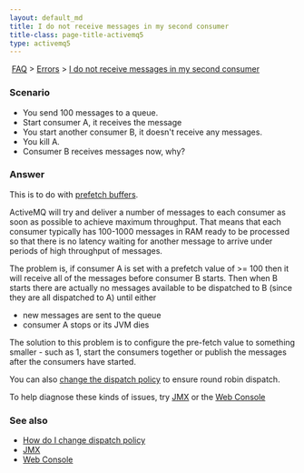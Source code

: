 ```yaml
---
layout: default_md
title: I do not receive messages in my second consumer 
title-class: page-title-activemq5
type: activemq5
---
```


 [FAQ](faq) > [Errors](errors) > [I do not receive messages in my second consumer](i-do-not-receive-messages-in-my-second-consumer)


### Scenario

*   You send 100 messages to a queue.
*   Start consumer A, it receives the message
*   You start another consumer B, it doesn't receive any messages.
*   You kill A.
*   Consumer B receives messages now, why?

### Answer

This is to do with [prefetch buffers](what-is-the-prefetch-limit-for).

ActiveMQ will try and deliver a number of messages to each consumer as soon as possible to achieve maximum throughput. That means that each consumer typically has 100-1000 messages in RAM ready to be processed so that there is no latency waiting for another message to arrive under periods of high throughput of messages.

The problem is, if consumer A is set with a prefetch value of >= 100 then it will receive all of the messages before consumer B starts. Then when B starts there are actually no messages available to be dispatched to B (since they are all dispatched to A) until either

*   new messages are sent to the queue
*   consumer A stops or its JVM dies

The solution to this problem is to configure the pre-fetch value to something smaller - such as 1, start the consumers together or publish the messages after the consumers have started.

You can also [change the dispatch policy](how-do-i-change-dispatch-policy) to ensure round robin dispatch.

To help diagnose these kinds of issues, try [JMX](jmx) or the [Web Console](web-console)

### See also

*   [How do I change dispatch policy](how-do-i-change-dispatch-policy)
*   [JMX](jmx)
*   [Web Console](web-console)

